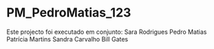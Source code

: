 # PM_PedroMatias_123
Este projecto foi executado em conjunto:
Sara Rodrigues
Pedro Matias
Patrícia Martins
Sandra Carvalho
Bill Gates
